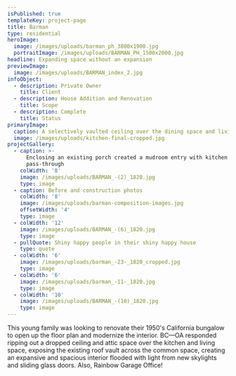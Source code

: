 ```yaml
---
isPublished: true
templateKey: project-page
title: Barman
type: residential
heroImage:
  image: /images/uploads/barman_ph_3800x1900.jpg
  portraitImage: /images/uploads/BARMAN_PH_1500x2000.jpg
headline: Expanding space without an expansion
previewImage:
  image: /images/uploads/BARMAN_index_2.jpg
infoObject:
  - description: Private Owner
    title: Client
  - description: House Addition and Renovation
    title: Scope
  - description: Complete
    title: Status
primaryImage:
  caption: A selectively vaulted ceiling over the dining space and living room
  image: /images/uploads/kitchen-final-cropped.jpg
projectGallery:
  - caption: >-
      Enclosing an existing porch created a mudroom entry with kitchen
      pass-through
    colWidth: '8'
    image: /images/uploads/BARMAN_-(2)_1820.jpg
    type: image
  - caption: Before and construction photos
    colWidth: '8'
    image: /images/uploads/barman-composition-images.jpg
    offsetWidth: '4'
    type: image
  - colWidth: '12'
    image: /images/uploads/BARMAN_-(6)_1820.jpg
    type: image
  - pullQuote: Shiny happy people in their shiny happy house
    type: quote
  - colWidth: '6'
    image: /images/uploads/barman_-23-_1820_cropped.jpg
    type: image
  - colWidth: '6'
    image: /images/uploads/barman_-11-_1820.jpg
    type: image
  - colWidth: '10'
    image: /images/uploads/BARMAN_-(10)_1820.jpg
    type: image
---
```

This young family was looking to renovate their 1950's California bungalow to open up the floor plan and modernize the interior. BC—OA responded ripping out a dropped ceiling and attic space over the kitchen and living space, exposing the existing roof vault across the common space, creating an expansive and spacious interior flooded with light from new skylights and sliding glass doors. Also, Rainbow Garage Office!
